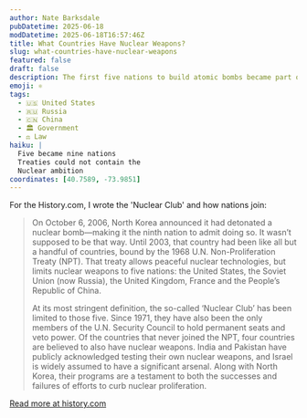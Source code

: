 ```yaml
---
author: Nate Barksdale
pubDatetime: 2025-06-18
modDatetime: 2025-06-18T16:57:46Z
title: What Countries Have Nuclear Weapons?
slug: what-countries-have-nuclear-weapons
featured: false
draft: false
description: The first five nations to build atomic bombs became part of the 'Nuclear Club'; others have since gained weapons, despite global treaties.
emoji: ⚛️
tags:
  - 🇺🇸 United States
  - 🇷🇺 Russia
  - 🇨🇳 China
  - 🏛️ Government
  - ⚖️ Law
haiku: |
  Five became nine nations
  Treaties could not contain the
  Nuclear ambition
coordinates: [40.7589, -73.9851]
---
```


For the History.com, I wrote the 'Nuclear Club' and how nations join:

> On October 6, 2006, North Korea announced it had detonated a nuclear bomb—making it the ninth nation to admit doing so. It wasn’t supposed to be that way. Until 2003, that country had been like all but a handful of countries, bound by the 1968 U.N. Non-Proliferation Treaty (NPT). That treaty allows peaceful nuclear technologies, but limits nuclear weapons to five nations: the United States, the Soviet Union (now Russia), the United Kingdom, France and the People’s Republic of China.
>
> At its most stringent definition, the so-called ‘Nuclear Club’ has been limited to those five. Since 1971, they have also been the only members of the U.N. Security Council to hold permanent seats and veto power. Of the countries that never joined the NPT, four countries are believed to also have nuclear weapons. India and Pakistan have publicly acknowledged testing their own nuclear weapons, and Israel is widely assumed to have a significant arsenal. Along with North Korea, their programs are a testament to both the successes and failures of efforts to curb nuclear proliferation.

[Read more at history.com](https://www.history.com/articles/countries-nuclear-weapons-club)
